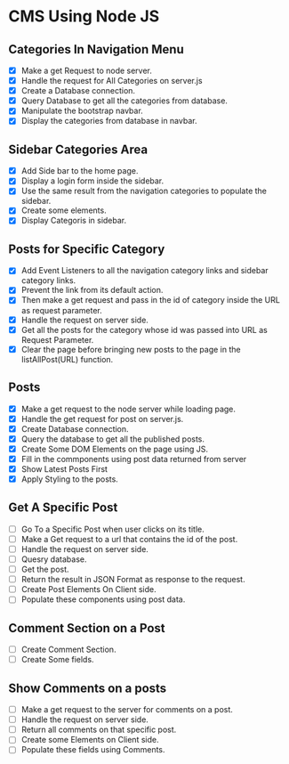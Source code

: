 # CMS Using Node JS

## Categories In Navigation Menu
- [x] Make a get Request to node server.
- [x] Handle the request for All Categories on server.js
- [x] Create a Database connection.
- [x] Query Database to get all the categories from database.
- [x] Manipulate the bootstrap navbar.
- [x] Display the categories from database in navbar.

## Sidebar Categories Area
- [x] Add Side bar to the home page.
- [x] Display a login form inside the sidebar.
- [x] Use the same result from the navigation categories to populate the sidebar.
- [x] Create some elements.
- [x] Display Categoris in sidebar.

## Posts for Specific Category
- [x] Add Event Listeners to all the navigation category links and sidebar category links.
- [x] Prevent the link from its default action.
- [x] Then make a get request and pass in the id of category inside the URL as request parameter.
- [x] Handle the request on server side.
- [x] Get all the posts for the category whose id was passed into URL as Request Parameter.
- [x] Clear the page before bringing new posts to the page in the listAllPost(URL) function.

## Posts
- [x] Make a get request to the node server while loading page.
- [x] Handle the get request for post on server.js.
- [x] Create Database connection.
- [x] Query the database to get all the published posts.
- [x] Create Some DOM Elements on the page using JS.
- [x] Fill in the commponents using post data returned from server
- [x] Show Latest Posts First
- [x] Apply Styling to the posts.

## Get A Specific Post
- [ ] Go To a Specific Post when user clicks on its title.
- [ ] Make a Get request to a url that contains the id of the post.
- [ ] Handle the request on server side.
- [ ] Quesry database.
- [ ] Get the post.
- [ ] Return the result in JSON Format as response to the request.
- [ ] Create Post Elements On Client side.
- [ ] Populate these components using post data.

## Comment Section on a Post
- [ ] Create Comment Section.
- [ ] Create Some fields.

## Show Comments on a posts
- [ ] Make a  get request to the server for comments on a post.
- [ ] Handle the request on server side.
- [ ] Return all comments on that specific post.
- [ ] Create some Elements on Client side.
- [ ] Populate these fields using Comments.
